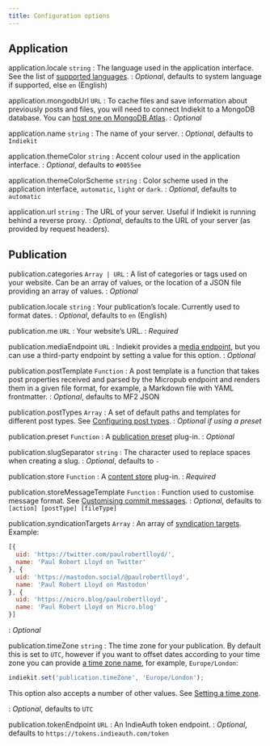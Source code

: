 ```yaml
---
title: Configuration options
---
```


## Application

application.locale `string`
: The language used in the application interface. See the list of [supported languages](/docs/localisation/).
: *Optional*, defaults to system language if supported, else `en` (English)

application.mongodbUrl `URL`
: To cache files and save information about previously posts and files, you will need to connect Indiekit to a MongoDB database. You can [host one on MongoDB Atlas](https://www.mongodb.com/cloud/atlas).
: *Optional*

application.name `string`
: The name of your server.
: *Optional*, defaults to `Indiekit`

application.themeColor `string`
: Accent colour used in the application interface.
: *Optional*, defaults to `#0055ee`

application.themeColorScheme `string`
: Color scheme used in the application interface, `automatic`, `light` or `dark`.
: *Optional*, defaults to `automatic`

application.url `string`
: The URL of your server. Useful if Indiekit is running behind a reverse proxy.
: *Optional*, defaults to the URL of your server (as provided by request headers).

## Publication

publication.categories `Array | URL`
: A list of categories or tags used on your website. Can be an array of values, or the location of a JSON file providing an array of values.
: *Optional*

publication.locale `string`
: Your publication’s locale. Currently used to format dates.
: *Optional*, defaults to `en` (English)

publication.me `URL`
: Your website’s URL.
: *Required*

publication.mediaEndpoint `URL`
: Indiekit provides a [media endpoint](https://micropub.spec.indieweb.org/#media-endpoint), but you can use a third-party endpoint by setting a value for this option.
: *Optional*

publication.postTemplate `Function`
: A post template is a function that takes post properties received and parsed by the Micropub endpoint and renders them in a given file format, for example, a Markdown file with YAML frontmatter.
: *Optional*, defaults to MF2 JSON

publication.postTypes `Array`
: A set of default paths and templates for different post types. See [Configuring post types](/docs/post-types/).
: *Optional if using a preset*

publication.preset `Function`
: A [publication preset](/docs/plug-ins/#publication-presets) plug-in.
: *Optional*

publication.slugSeparator `string`
: The character used to replace spaces when creating a slug.
: *Optional*, defaults to `-`

publication.store `Function`
: A [content store](/docs/plug-ins/#content-stores) plug-in.
: *Required*

publication.storeMessageTemplate `Function`
: Function used to customise message format. See [Customising commit messages](/docs/commit-messages/).
: *Optional*, defaults to `[action] [postType] [fileType]`

publication.syndicationTargets `Array`
: An array of [syndication targets](https://micropub.spec.indieweb.org/#syndication-targets). Example:

  ```js
  [{
    uid: 'https://twitter.com/paulrobertlloyd/',
    name: 'Paul Robert Lloyd on Twitter'
  }, {
    uid: 'https://mastodon.social/@paulrobertlloyd',
    name: 'Paul Robert Lloyd on Mastodon'
  }, {
    uid: 'https://micro.blog/paulrobertlloyd',
    name: 'Paul Robert Lloyd on Micro.blog'
  }]
  ```

: *Optional*

publication.timeZone `string`
: The time zone for your publication. By default this is set to `UTC`, however if you want to offset dates according to your time zone you can provide [a time zone name](https://en.wikipedia.org/wiki/List_of_tz_database_time_zones), for example, `Europe/London`:

  ```js
  indiekit.set('publication.timeZone', 'Europe/London');
  ```

  This option also accepts a number of other values. See [Setting a time zone](/docs/time-zone/).

: *Optional*, defaults to `UTC`

publication.tokenEndpoint `URL`
: An IndieAuth token endpoint.
: *Optional*, defaults to `https://tokens.indieauth.com/token`
